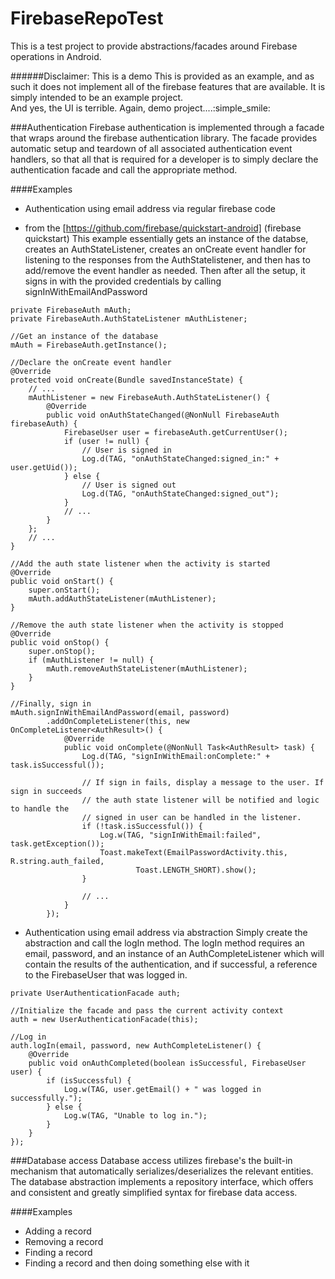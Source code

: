 # FirebaseRepoTest
This is a test project to provide abstractions/facades around Firebase operations in Android.

######Disclaimer: This is a demo
This is provided as an example, and as such it does not implement all of the firebase features that are available.  It is simply intended to be an example project.  
And yes, the UI is terrible.  Again, demo project....:simple_smile:

###Authentication
Firebase authentication is implemented through a facade that wraps around the firebase authentication library.  The facade provides automatic setup and teardown of all associated authentication event handlers, so that all that is required for a developer is to simply declare the authentication facade and call the appropriate method.

####Examples
- Authentication using email address via regular firebase code
* from the [https://github.com/firebase/quickstart-android] (firebase quickstart)
This example essentially gets an instance of the databse, creates an AuthStateListener, creates an onCreate event handler for listening to the responses from the AuthStatelistener, and then has to add/remove the event handler as needed.
Then after all the setup, it signs in with the provided credentials by calling signInWithEmailAndPassword
```
private FirebaseAuth mAuth;
private FirebaseAuth.AuthStateListener mAuthListener;

//Get an instance of the database
mAuth = FirebaseAuth.getInstance();

//Declare the onCreate event handler
@Override
protected void onCreate(Bundle savedInstanceState) {
    // ...
    mAuthListener = new FirebaseAuth.AuthStateListener() {
        @Override
        public void onAuthStateChanged(@NonNull FirebaseAuth firebaseAuth) {
            FirebaseUser user = firebaseAuth.getCurrentUser();
            if (user != null) {
                // User is signed in
                Log.d(TAG, "onAuthStateChanged:signed_in:" + user.getUid());
            } else {
                // User is signed out
                Log.d(TAG, "onAuthStateChanged:signed_out");
            }
            // ...
        }
    };
    // ...
}

//Add the auth state listener when the activity is started
@Override
public void onStart() {
    super.onStart();
    mAuth.addAuthStateListener(mAuthListener);
}

//Remove the auth state listener when the activity is stopped
@Override
public void onStop() {
    super.onStop();
    if (mAuthListener != null) {
        mAuth.removeAuthStateListener(mAuthListener);
    }
}

//Finally, sign in
mAuth.signInWithEmailAndPassword(email, password)
        .addOnCompleteListener(this, new OnCompleteListener<AuthResult>() {
            @Override
            public void onComplete(@NonNull Task<AuthResult> task) {
                Log.d(TAG, "signInWithEmail:onComplete:" + task.isSuccessful());

                // If sign in fails, display a message to the user. If sign in succeeds
                // the auth state listener will be notified and logic to handle the
                // signed in user can be handled in the listener.
                if (!task.isSuccessful()) {
                    Log.w(TAG, "signInWithEmail:failed", task.getException());
                    Toast.makeText(EmailPasswordActivity.this, R.string.auth_failed,
                            Toast.LENGTH_SHORT).show();
                }

                // ...
            }
        });
```

- Authentication using email address via abstraction
Simply create the abstraction and call the logIn method.  The logIn method requires an email, password, and an instance of an AuthCompleteListener which will contain the results of the authentication, and if successful, a reference to the FirebaseUser that was logged in.
```
private UserAuthenticationFacade auth;

//Initialize the facade and pass the current activity context
auth = new UserAuthenticationFacade(this);

//Log in
auth.logIn(email, password, new AuthCompleteListener() {
    @Override
    public void onAuthCompleted(boolean isSuccessful, FirebaseUser user) {
        if (isSuccessful) {
            Log.w(TAG, user.getEmail() + " was logged in successfully.");
        } else {
            Log.w(TAG, "Unable to log in.");
        }
    }
});
```
###Database access
Database access utilizes firebase's the built-in mechanism that automatically serializes/deserializes the relevant entities.
The database abstraction implements a repository interface, which offers and consistent and greatly simplified syntax for firebase data access.

####Examples
- Adding a record
- Removing a record
- Finding a record
- Finding a record and then doing something else with it
